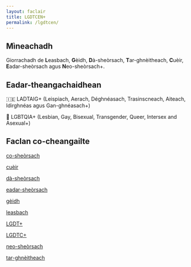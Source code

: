```yaml
---
layout: faclair
title: LGDTCEN+
permalink: /lgdtcen/
---
```


## Mìneachadh

Giorrachadh de **L**easbach, **G**èidh, **D**à-sheòrsach, **T**ar-ghnèitheach, **C**uèir, **E**adar-sheòrsach agus **N**eo-sheòrsach+.

## Eadar-theangachaidhean

&#x1f1ee;&#x1f1ea; LADTAIG+ (Leispiach, Aerach, Déghnéasach, Trasinscneach, Aiteach, Idirghnéas agus Gan-ghnéasach+)

&#x1f3f4;&#xe0067;&#xe0062;&#xe0065;&#xe006e;&#xe0067;&#xe007f; LGBTQIA+ (Lesbian, Gay, Bisexual, Transgender, Queer, Intersex and Asexual+)

## Faclan co-cheangailte

[co-sheòrsach](https://faclair.lgbt/co-sheorsach/)

[cuèir](https://faclair.lgbt/cueir/)

[dà-sheòrsach](https://faclair.lgbt/da-sheorsach/)

[eadar-sheòrsach](https://faclair.lgbt/eadar-sheorsach/)

[gèidh](https://faclair.lgbt/geidh/)

[leasbach](https://faclair.lgbt/leasbach/)

[LGDT+](https://faclair.lgbt/lgdt/)

[LGDTC+](https://faclair.lgbt/lgdtc/)

[neo-sheòrsach](https://faclair.lgbt/neo-sheorsach/)

[tar-ghnèitheach](https://faclair.lgbt/tar-ghneitheach/)